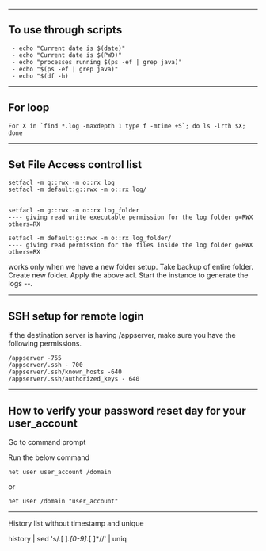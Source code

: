 ---------------------------------------------------------------------

## **To use through scripts**

     - echo "Current date is $(date)"
     - echo "Current date is $(PWD)"
     - echo "processes running $(ps -ef | grep java)"
     - echo "$(ps -ef | grep java)"
     - echo "$(df -h)

---------------------------------------------------------------------

## **For loop**

    For X in `find *.log -maxdepth 1 type f -mtime +5`; do ls -lrth $X; done

---------------------------------------------------------------------

## **Set File Access control list**

    setfacl -m g::rwx -m o::rx log
    setfacl -m default:g::rwx -m o::rx log/


    setfacl -m g::rwx -m o::rx log_folder 
    ---- giving read write executable permission for the log folder g=RWX others=RX
    
    setfacl -m default:g::rwx -m o::rx log_folder/ 
    ---- giving read permission for the files inside the log folder g=RWX others=RX

works only when we have a new folder setup.  Take backup of entire folder.  Create new folder. Apply the above acl. Start the instance to generate the logs --.

---------------------------------------------------------------------

## SSH setup for remote login

if the destination server is having /appserver, make sure you have the following permissions.

    /appserver -755
    /appserver/.ssh - 700
    /appserver/.ssh/known_hosts -640
    /appserver/.ssh/authorized_keys - 640

---------------------------------------------------------------------

## How to verify your password reset day for your user_account

Go to command prompt

Run the below command

    net user user_account /domain

or

    net user /domain "user_account"

---------------------------------------------------------------------

History list without timestamp and unique 

history | sed 's/.[ ]*.[0-9]*.[ ]*//' | uniq

